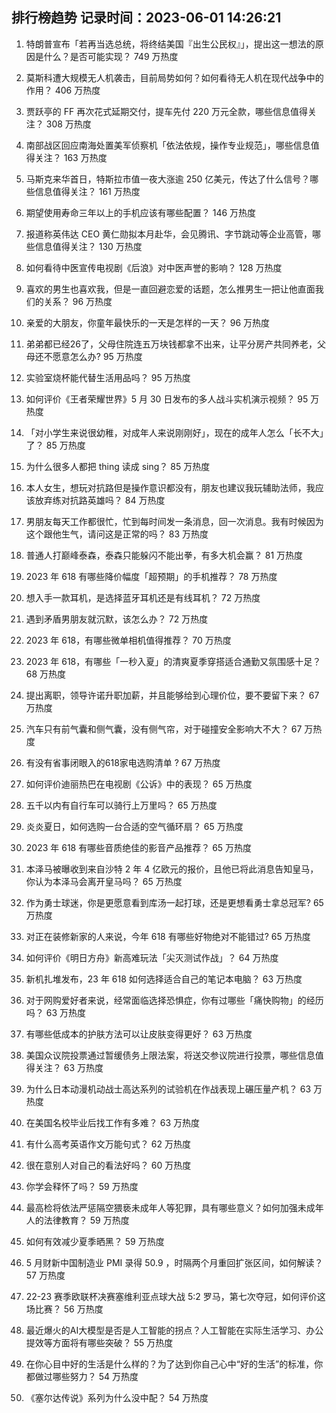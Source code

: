 
## 排行榜趋势 记录时间：2023-06-01 14:26:21
  
  1. 特朗普宣布「若再当选总统，将终结美国『出生公民权』」，提出这一想法的原因是什么？是否可能实现？ 749 万热度
    
  2. 莫斯科遭大规模无人机袭击，目前局势如何？如何看待无人机在现代战争中的作用？ 406 万热度
    
  3. 贾跃亭的 FF 再次花式延期交付，提车先付 220 万元全款，哪些信息值得关注？ 308 万热度
    
  4. 南部战区回应南海处置美军侦察机「依法依规，操作专业规范」，哪些信息值得关注？ 163 万热度
    
  5. 马斯克来华首日，特斯拉市值一夜大涨逾 250 亿美元，传达了什么信号？哪些信息值得关注？ 161 万热度
    
  6. 期望使用寿命三年以上的手机应该有哪些配置？ 146 万热度
    
  7. 报道称英伟达 CEO 黄仁勋拟本月赴华，会见腾讯、字节跳动等企业高管，哪些信息值得关注？ 130 万热度
    
  8. 如何看待中医宣传电视剧《后浪》对中医声誉的影响？ 128 万热度
    
  9. 喜欢的男生也喜欢我，但是一直回避恋爱的话题，怎么推男生一把让他直面我们的关系？ 96 万热度
    
  10. 亲爱的大朋友，你童年最快乐的一天是怎样的一天？ 96 万热度
    
  11. 弟弟都已经26了，父母住院连五万块钱都拿不出来，让平分房产共同养老，父母还不愿意怎么办? 95 万热度
    
  12. 实验室烧杯能代替生活用品吗？ 95 万热度
    
  13. 如何评价《王者荣耀世界》5 月 30 日发布的多人战斗实机演示视频？ 95 万热度
    
  14. 「对小学生来说很幼稚，对成年人来说刚刚好」，现在的成年人怎么「长不大」了？ 85 万热度
    
  15. 为什么很多人都把 thing 读成 sing？ 85 万热度
    
  16. 本人女生，想玩对抗路但是操作意识都没有，朋友也建议我玩辅助法师，我应该放弃练对抗路英雄吗？ 84 万热度
    
  17. 男朋友每天工作都很忙，忙到每时间发一条消息，回一次消息。我有时候因为这个跟他生气，请问这是正常的吗？ 83 万热度
    
  18. 普通人打巅峰泰森，泰森只能躲闪不能出拳，有多大机会赢？ 81 万热度
    
  19. 2023 年 618 有哪些降价幅度「超预期」的手机推荐？ 78 万热度
    
  20. 想入手一款耳机，是选择蓝牙耳机还是有线耳机？ 72 万热度
    
  21. 遇到矛盾男朋友就沉默，该怎么办？ 72 万热度
    
  22. 2023 年 618，有哪些微单相机值得推荐？ 70 万热度
    
  23. 2023 年 618，有哪些「一秒入夏」的清爽夏季穿搭适合通勤又氛围感十足？ 68 万热度
    
  24. 提出离职，领导许诺升职加薪，并且能够给到心理价位，要不要留下来？ 67 万热度
    
  25. 汽车只有前气囊和侧气囊，没有侧气帘，对于碰撞安全影响大不大？ 67 万热度
    
  26. 有没有省事闭眼入的618家电选购清单 ? 67 万热度
    
  27. 如何评价迪丽热巴在电视剧《公诉》中的表现？ 65 万热度
    
  28. 五千以内有自行车可以骑行上万里吗？ 65 万热度
    
  29. 炎炎夏日，如何选购一台合适的空气循环扇？ 65 万热度
    
  30. 2023 年 618 有哪些音质绝佳的影音产品推荐？ 65 万热度
    
  31. 本泽马被曝收到来自沙特 2 年 4 亿欧元的报价，且他已将此消息告知皇马，你认为本泽马会离开皇马吗？ 65 万热度
    
  32. 作为勇士球迷，你是更愿意看到库汤一起打球，还是更想看勇士拿总冠军? 65 万热度
    
  33. 对正在装修新家的人来说，今年 618 有哪些好物绝对不能错过? 65 万热度
    
  34. 如何评价《明日方舟》新高难玩法「尖灭测试作战」？ 64 万热度
    
  35. 新机扎堆发布，23 年 618 如何选择适合自己的笔记本电脑？ 63 万热度
    
  36. 对于网购爱好者来说，经常面临选择恐惧症，你有过哪些「痛快购物」的经历吗？ 63 万热度
    
  37. 有哪些低成本的护肤方法可以让皮肤变得更好？ 63 万热度
    
  38. 美国众议院投票通过暂缓债务上限法案，将送交参议院进行投票，哪些信息值得关注？ 63 万热度
    
  39. 为什么日本动漫机动战士高达系列的试验机在作战表现上碾压量产机？ 63 万热度
    
  40. 在美国名校毕业后找工作有多难？ 63 万热度
    
  41. 有什么高考英语作文万能句式？ 62 万热度
    
  42. 很在意别人对自己的看法好吗？ 60 万热度
    
  43. 你学会释怀了吗？ 59 万热度
    
  44. 最高检将依法严惩隔空猥亵未成年人等犯罪，具有哪些意义？如何加强未成年人的法律教育？ 59 万热度
    
  45. 如何有效减少夏季晒黑？ 59 万热度
    
  46. 5 月财新中国制造业 PMI 录得 50.9 ，时隔两个月重回扩张区间，如何解读？ 57 万热度
    
  47. 22-23 赛季欧联杯决赛塞维利亚点球大战 5:2 罗马，第七次夺冠，如何评价这场比赛？ 56 万热度
    
  48. 最近爆火的AI大模型是否是人工智能的拐点？人工智能在实际生活学习、办公提效等方面将有哪些突破？ 55 万热度
    
  49. 在你心目中好的生活是什么样的？为了达到你自己心中“好的生活”的标准，你都做过哪些努力？ 54 万热度
    
  50. 《塞尔达传说》系列为什么没中配？ 54 万热度
    